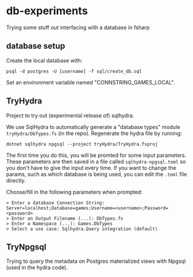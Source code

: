 # db-experiments

Trying some stuff out interfacing with a database in fsharp

## database setup

Create the local database with:

```
psql -d postgres -U [username] -f sql/create_db.sql
```

Set an environment variable named "CONNSTRING_GAMES_LOCAL".

## TryHydra

Project to try out (experimental release of) sqlhydra.

We use SqlHydra to automatically generate a "database types" module `tryHydra/DbTypes.fs` (in the repo). Regenerate the hydra file by running:

```shell
dotnet sqlhydra npgsql --project tryHydra/TryHydra.fsproj
```

The first time you do this, you will be promted for some input parameters. These parameters are then saved in a file called `sqlhydra-npgsql.toml` so you don't have to give the input every time. If you want to change the params, such as which database is being used, you can edit the `.toml` file directly.

Choose/fill in the following parameters when prompted:

```shell
> Enter a database Connection String: Server=localhost;Database=games;Username=<username>;Password=<password>
> Enter an Output Filename (...): DbTypes.fs
> Enter a Namespace (...): Games.DbTypes
> Select a use case: Sqlhydra.Query integration (default)
```

## TryNpgsql

Trying to query the metadata on Postgres materialized views with Npgsql (used in the hydra code).
